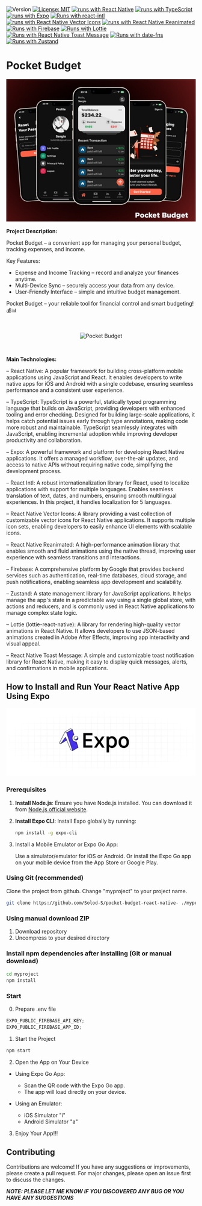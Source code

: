 ![Version](https://img.shields.io/badge/Version-1.0-blue.svg?cacheSeconds=2592000)
[![License: MIT](https://img.shields.io/badge/License-MIT-yellow.svg)](https://opensource.org/licenses/MIT)
[![runs with React Native](https://img.shields.io/badge/Runs%20with%20RN-000.svg?style=flat-square&logo=react&labelColor=f3f3f3&logoColor=61DAFB)](https://reactnative.dev/)
[![runs with TypeScript](https://img.shields.io/badge/Runs%20with%20TypeScript-000.svg?style=flat-square&logo=typescript&labelColor=f3f3f3&logoColor=3178C6)](https://www.typescriptlang.org/)
[![runs with Expo](https://img.shields.io/badge/Runs%20with%20Expo-000.svg?style=flat-square&logo=expo&labelColor=f3f3f3&logoColor=000020)](https://expo.dev/)
[![Runs with react-intl](https://img.shields.io/badge/Runs%20with%20React%20Intl-000.svg?style=flat-square&logo=react&labelColor=f3f3f3&logoColor=6F3C97)](https://formatjs.github.io/docs/getting-started/installation/)
[![runs with React Native Vector Icons](https://img.shields.io/badge/Runs%20with%20RN%20Vector%20Icons-000.svg?style=flat-square&logo=react&labelColor=f3f3f3&logoColor=61DAFB)](https://github.com/oblador/react-native-vector-icons)
[![runs with React Native Reanimated](https://img.shields.io/badge/Runs%20with%20RN%20Reanimated-000.svg?style=flat-square&logo=react&labelColor=f3f3f3&logoColor=61DAFB)](https://github.com/software-mansion/react-native-reanimated)
[![Runs with Firebase](https://img.shields.io/badge/Runs%20with%20Firebase-000.svg?style=flat-square&logo=firebase&labelColor=f3f3f3&logoColor=FFCA28)](https://firebase.google.com/)
[![Runs with Lottie](https://img.shields.io/badge/Runs%20with%20Lottie-000.svg?style=flat-square&logo=lospec&labelColor=f3f3f3&logoColor=000000)](https://github.com/lottie-react-native/lottie-react-native)
[![Runs with React Native Toast Message](https://img.shields.io/badge/Runs%20with%20RN%20Toast%20Message-000.svg?style=flat-square&logo=imessage&labelColor=f3f3f3&logoColor=61DAFB)](https://github.com/calintamas/react-native-toast-message)
[![Runs with date-fns](https://img.shields.io/badge/Runs%20with%20Date%20FNS-000.svg?style=flat-square&logo=datefns&labelColor=f3f3f3&logoColor=770C56)](https://date-fns.org/)
[![Runs with Zustand](https://img.shields.io/badge/Runs%20with%20Zustand-000.svg?style=flat-square&logo=redux&labelColor=f3f3f3&logoColor=764ABC)](https://zustand-demo.pmnd.rs//)

# Pocket Budget

![Pocket Budget](/assets/banner-min.jpg)

**Project Description:**

Pocket Budget – a convenient app for managing your personal budget, tracking expenses, and income.

Key Features:

- Expense and Income Tracking – record and analyze your finances anytime.
- Multi-Device Sync – securely access your data from any device.
- User-Friendly Interface – simple and intuitive budget management.

Pocket Budget – your reliable tool for financial control and smart budgeting! 💰📊

<div align="center">
 <br />
 
![Pocket Budget](/assets/IMG_1121.gif)

  <br />
</div>

**Main Technologies:**

– React Native: A popular framework for building cross-platform mobile applications using JavaScript and React. It enables developers to write native apps for iOS and Android with a single codebase, ensuring seamless performance and a consistent user experience.

– TypeScript: TypeScript is a powerful, statically typed programming language that builds on JavaScript, providing developers with enhanced tooling and error checking. Designed for building large-scale applications, it helps catch potential issues early through type annotations, making code more robust and maintainable. TypeScript seamlessly integrates with JavaScript, enabling incremental adoption while improving developer productivity and collaboration.

– Expo: A powerful framework and platform for developing React Native applications. It offers a managed workflow, over-the-air updates, and access to native APIs without requiring native code, simplifying the development process.

– React Intl: A robust internationalization library for React, used to localize applications with support for multiple languages. Enables seamless translation of text, dates, and numbers, ensuring smooth multilingual experiences. In this project, it handles localization for 5 languages.

– React Native Vector Icons: A library providing a vast collection of customizable vector icons for React Native applications. It supports multiple icon sets, enabling developers to easily enhance UI elements with scalable icons.

– React Native Reanimated: A high-performance animation library that enables smooth and fluid animations using the native thread, improving user experience with seamless transitions and interactions.

– Firebase: A comprehensive platform by Google that provides backend services such as authentication, real-time databases, cloud storage, and push notifications, enabling seamless app development and scalability.

– Zustand: A state management library for JavaScript applications. It helps manage the app's state in a predictable way using a single global store, with actions and reducers, and is commonly used in React Native applications to manage complex state logic.

– Lottie (lottie-react-native): A library for rendering high-quality vector animations in React Native. It allows developers to use JSON-based animations created in Adobe After Effects, improving app interactivity and visual appeal.

– React Native Toast Message: A simple and customizable toast notification library for React Native, making it easy to display quick messages, alerts, and confirmations in mobile applications.

## How to Install and Run Your React Native App Using Expo

![React Native App](/assets/exp.png)

### Prerequisites

1. **Install Node.js**: Ensure you have Node.js installed. You can download it from [Node.js official website](https://nodejs.org/).
2. **Install Expo CLI**: Install Expo globally by running:

   ```bash
   npm install -g expo-cli
   ```

3. Install a Mobile Emulator or Expo Go App:

   Use a simulator/emulator for iOS or Android.
   Or install the Expo Go app on your mobile device from the App Store or Google Play.

### Using Git (recommended)

Clone the project from github. Change "myproject" to your project name.

```bash
git clone https://github.com/Solod-S/pocket-budget-react-native- ./myproject
```

### Using manual download ZIP

1.  Download repository
2.  Uncompress to your desired directory

### Install npm dependencies after installing (Git or manual download)

```bash
cd myproject
npm install
```

### Start

0. Prepare .env file

```javascript
EXPO_PUBLIC_FIREBASE_API_KEY;
EXPO_PUBLIC_FIREBASE_APP_ID;
```

1. Start the Project

```javascript
npm start
```

2. Open the App on Your Device

- Using Expo Go App:

  - Scan the QR code with the Expo Go app.
  - The app will load directly on your device.

- Using an Emulator:

  - iOS Simulator "i"
  - Android Simulator "a"

3. Enjoy Your App!!!

## Contributing

Contributions are welcome! If you have any suggestions or improvements, please create a pull request. For major changes, please open an issue first to discuss the changes.

**_NOTE: PLEASE LET ME KNOW IF YOU DISCOVERED ANY BUG OR YOU HAVE ANY SUGGESTIONS_**
